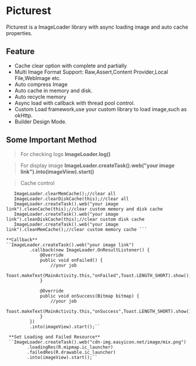 # Picturest

Picturest is a ImageLoader library with async loading image and auto cache properties.


## Feature
  
  - Cache clear option with complete and partially
  - Multi Image Format Support: Raw,Assert,Content Provider,Local File,WebImage etc.
  - Auto compress Image
  - Auto cache in memory and disk.
  - Auto recycle memory
  - Async load with callback with thread pool control.
  - Custom Load framework,use your custom library to load image,such as okHttp.
  - Builder Design Mode.


## Some Important Method

  >For checking logs
  **ImageLoader.log()**
  
  >For display image
  **ImageLoader.createTask().web("your image link").into(imageView).start()**
  
  >Cache control
   ``` ImageLoader.clearMemCache(80);//trim to 80%
      ImageLoader.clearMemCache();//clear all
      ImageLoader.clearDiskCache(this);//clear all
      ImageLoader.createTask().web("your image link").cleanCache(this);//clear custom memory and disk cache
      ImageLoader.createTask().web("your image link").cleanDiskCache(this);//clear custom disk cache
      ImageLoader.createTask().web("your image link").cleanMemCache();//clear custom memory cache ```
   
   **Callback**
   ``ImageLoader.createTask().web("your image link")
            .callback(new ImageLoader.OnResultListener() {
                @Override
                public void onFailed() {
                    //your job
                    Toast.makeText(MainActivity.this,"onFailed",Toast.LENGTH_SHORT).show();
                }

                @Override
                public void onSuccess(Bitmap bitmap) {
                    //your job
                    Toast.makeText(MainActivity.this,"onSuccess",Toast.LENGTH_SHORT).show();
                }
            })
            .into(imageView).start();``
            
    **Set Loading and Failed Resource**
    ``ImageLoader.createTask().web("cdn-img.easyicon.net/image/mix.png")
           .loadingRes(R.mipmap.ic_launcher)
           .failedRes(R.drawable.ic_launcher)
           .into(imageView).start();``

  

  
